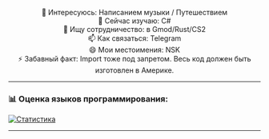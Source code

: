 <p align="center">
  👀 Интересуюсь: Написанием музыки / Путешествием <br>
  🌱 Сейчас изучаю: C# <br>
  💞️ Ищу сотрудничество: в Gmod/Rust/CS2 <br>
  📫 Как связаться: Telegram <br>
  😄 Мои местоимения: NSK <br>
  ⚡ Забавный факт: Import тоже под запретом. Весь код должен быть изготовлен в Америке. <br>
</p>

---

### 📊 Оценка языков программирования:
[![Статистика](https://github-readme-stats.vercel.app/api/top-langs/?username=enotking&langs_count=5&layout=compact&theme=radical)](https://github.com/anuraghazra/github-readme-stats)

---

